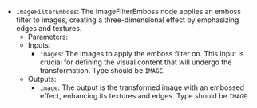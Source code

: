 - `ImageFilterEmboss`: The ImageFilterEmboss node applies an emboss filter to images, creating a three-dimensional effect by emphasizing edges and textures.
    - Parameters:
    - Inputs:
        - `images`: The images to apply the emboss filter on. This input is crucial for defining the visual content that will undergo the transformation. Type should be `IMAGE`.
    - Outputs:
        - `image`: The output is the transformed image with an embossed effect, enhancing its textures and edges. Type should be `IMAGE`.
